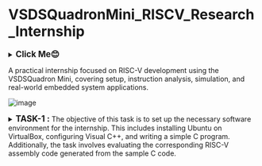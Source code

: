 # VSDSQuadronMini_RISCV_Research_Internship
<details>
  <summary><big><b>Click Me😊</b></big></summary>
  <p>Hiii! I'm Galvin Benson<br>Email ID: galvin.benson@gmail.com<br>GitHub Profile: https://github.com/galvin-benson<br>LinkedIN Profile: www.linkedin.com/in/galvin-benson

</p>
</details>


A practical internship focused on RISC-V development using the VSDSQuadron Mini, covering setup, instruction analysis, simulation, and real-world embedded system applications.

![image](https://github.com/user-attachments/assets/0f0091ae-8a07-4903-ac24-8c1342084913)
<details>
<summary><big><b>TASK-1 : </b></big>The objective of this task is to set up the necessary software environment for the internship. This includes installing Ubuntu on VirtualBox, configuring Visual C++, and writing a simple C program. Additionally, the task involves evaluating the corresponding RISC-V assembly code generated from the sample C code. </summary>
<img width="810" alt="Screenshot 2025-02-26 at 11 37 34 PM" src="https://github.com/user-attachments/assets/7d60cb73-01ef-47b8-affe-5ab86f572497" />
<h3>Step:1 </h3>

<h3>Step:2 Create a sample C code</h3>
<p>Install Leafpad, a lightweight text editor for Ubuntu.</p>
<p><blockquote>$ sudo apt install leafpad</blockquote></p>
<p>Create a new C file and write a basic code for compilation</p>
<p><blockquote>$ leafpad sum1ton.c &</blockquote></p>

<h3>Step:3 Compile the C Code with basic GCC Compiler</h3>
<p>After writing a basic C code, compile the C code</p>
<p><blockquote>$ gcc sum1ton.c</blockquote></p>
<p>Now, Run the compiled C code</p>
<p><blockquote>$ ./a.out</blockquote></p>

<h3>Compile the C Code with RISC-V Compiler</h3>
<p>Compilation of the C code using RISC-V compiler:</p>
<p><blockquote>$ riscv64-unknown-elf-gcc -O1 -mabi=lp64 -march=rv64i -o sum1ton.o sum1ton.c</blockquote></p>

<h3>Step 5: Display The Assembly Code</h3>
<p>To Display the optimized assembly code for the main function:</p>
<p><blockquote>$ riscv64-unknown-elf-objdump -d filename.o | less</blockquote></p>


<p><blockquote></blockquote></p>
</details>
